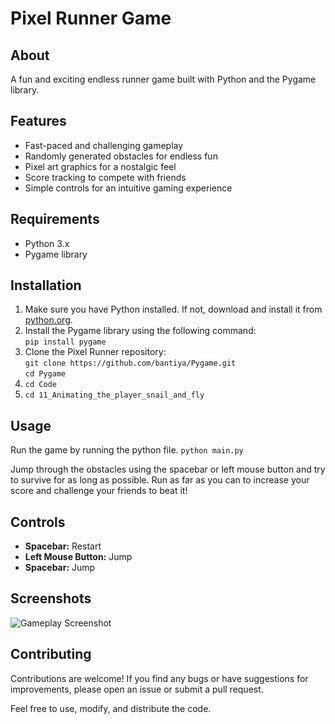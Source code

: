 <h1>Pixel Runner Game</h1>

<h2>About</h2>
<p>A fun and exciting endless runner game built with Python and the Pygame library.</p>

<h2>Features</h2>
    <ul>
        <li>Fast-paced and challenging gameplay</li>
        <li>Randomly generated obstacles for endless fun</li>
        <li>Pixel art graphics for a nostalgic feel</li>
        <li>Score tracking to compete with friends</li>
        <li>Simple controls for an intuitive gaming experience</li>
    </ul>

<h2>Requirements</h2>
    <ul>
        <li>Python 3.x</li>
        <li>Pygame library</li>
    </ul>

<h2>Installation</h2>
    <ol>
        <li>Make sure you have Python installed. If not, download and install it from <a href="https://www.python.org/">python.org</a>.</li>
        <li>Install the Pygame library using the following command:<br><code>pip install pygame</code></li>
        <li>Clone the Pixel Runner repository:<br><code>git clone https://github.com/bantiya/Pygame.git</code><br><code>cd Pygame</code></li>
        <li><code>cd Code</code></li>
        <li><code>cd 11_Animating_the_player_snail_and_fly</code></li>
    </ol>

<h2>Usage</h2>
    <p>Run the game by running the python file. <code>python main.py</code></p>
    <p>Jump through the obstacles using the spacebar or left mouse button and try to survive for as long as possible. Run as far as you can to increase your score and challenge your friends to beat it!</p>

<h2>Controls</h2>
    <ul>
        <li><strong>Spacebar:</strong> Restart</li>
        <li><strong>Left Mouse Button:</strong> Jump</li>
        <li><strong>Spacebar:</strong> Jump</li>
    </ul>

<h2>Screenshots</h2>
    <img src="screenshots/gameplay.png" alt="Gameplay Screenshot">
    

<h2>Contributing</h2>
    <p>Contributions are welcome! If you find any bugs or have suggestions for improvements, please open an issue or submit a pull request.</p>
    <p>Feel free to use, modify, and distribute the code.</p>
